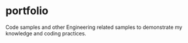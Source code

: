 portfolio
=========

Code samples and other Engineering related samples to demonstrate my knowledge and coding practices.
